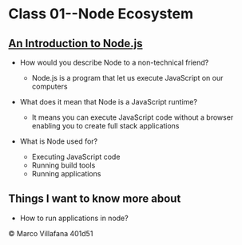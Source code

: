 # Class 01--Node Ecosystem

## [An Introduction to Node.js](https://www.sitepoint.com/an-introduction-to-node-js)

- How would you describe Node to a non-technical friend?
  - Node.js is a program that let us execute JavaScript on our computers 

- What does it mean that Node is a JavaScript runtime? 
  - It means you can execute JavaScript code without a browser enabling you to create full stack applications  

- What is Node used for? 
  - Executing JavaScript code 
  - Running build tools 
  - Running applications  

## Things I want to know more about

+ How to run applications in node?

© Marco Villafana 401d51